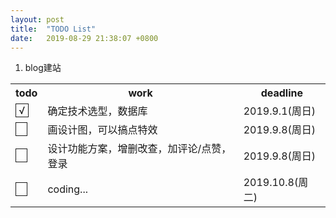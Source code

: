 ```yaml
---
layout: post
title:  "TODO List"
date:   2019-08-29 21:38:07 +0800
---
```

1. blog建站
<table>
    <tr>
        <th>todo</th>
        <th>work</th>
        <th>deadline</th>
    </tr>
    <tr>
        <td>
            <span style='border: 1px solid; height: 20px; text-align: "center"'>&nbsp;√&nbsp;</span>
        </td>
        <td>确定技术选型，数据库</td>
        <td>2019.9.1(周日)</td>
    </tr>
    <tr>
        <td>
            <span style='border: 1px solid; height: 20px;'>&nbsp;&nbsp;&nbsp;&nbsp;</span>
        </td>
        <td>画设计图，可以搞点特效</td>
        <td>2019.9.8(周日)</td>
    </tr>
    <tr>
        <td>
            <span style='border: 1px solid; height: 20px;'>&nbsp;&nbsp;&nbsp;&nbsp;</span>
        </td>
        <td>设计功能方案，增删改查，加评论/点赞，登录</td>
        <td>2019.9.8(周日)</td>
    </tr>
    <tr>
        <td>
            <span style='border: 1px solid; height: 20px;'>&nbsp;&nbsp;&nbsp;&nbsp;</span>
        </td>
        <td> coding... </td>
        <td>2019.10.8(周二)</td>
    </tr>
</table>